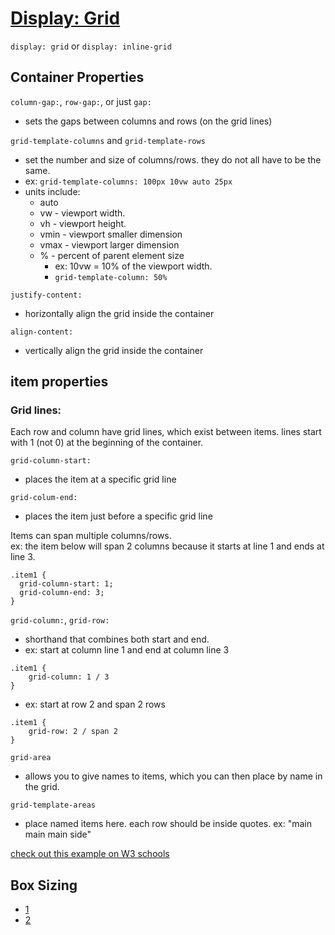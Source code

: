 # [Display: Grid](https://css-tricks.com/snippets/css/complete-guide-grid/)
`display: grid` or `display: inline-grid`

## Container Properties
`column-gap:`, `row-gap:`, or just `gap:`  
* sets the gaps between columns and rows (on the grid lines)  

`grid-template-columns` and `grid-template-rows`
* set the number and size of columns/rows.  they do not all have to be the same.
* ex: `grid-template-columns: 100px 10vw auto 25px`
* units include:
  * auto
  * vw - viewport width.  
  * vh - viewport height.  
  * vmin - viewport smaller dimension
  * vmax - viewport larger dimension
  * % - percent of parent element size
    * ex: 10vw = 10% of the viewport width.
    * `grid-template-column: 50%`

`justify-content:`
* horizontally align the grid inside the container

`align-content:`
* vertically align the grid inside the container

## item properties
### Grid lines:  
Each row and column have grid lines, which exist between items.  lines start with 1 (not 0) at the beginning of the container.

`grid-column-start:` 
* places the item at a specific grid line

`grid-colum-end: ` 
* places the item just before a specific grid line 

Items can span multiple columns/rows.  
ex: the item below will span 2 columns because it starts at line 1 and ends at line 3.
```
.item1 {
  grid-column-start: 1;
  grid-column-end: 3;
}
```

`grid-column:`, `grid-row:`
* shorthand that combines both start and end.
* ex: start at column line 1 and end at column line 3
```
.item1 {
    grid-column: 1 / 3
} 
```
* ex: start at row 2 and span 2 rows
```
.item1 {
    grid-row: 2 / span 2
}
```

`grid-area`
* allows you to give names to items, which you can then place by name in the grid.

`grid-template-areas`
* place named items here.  each row should be inside quotes.  ex:  "main main main side"

[check out this example on W3 schools](https://www.w3schools.com/css/tryit.asp?filename=trycss_grid_grid-area_named3)

## Box Sizing
* [1](https://www.w3schools.com/css/css3_box-sizing.asp)
* [2](https://www.w3schools.com/cssref/css3_pr_box-sizing.php)